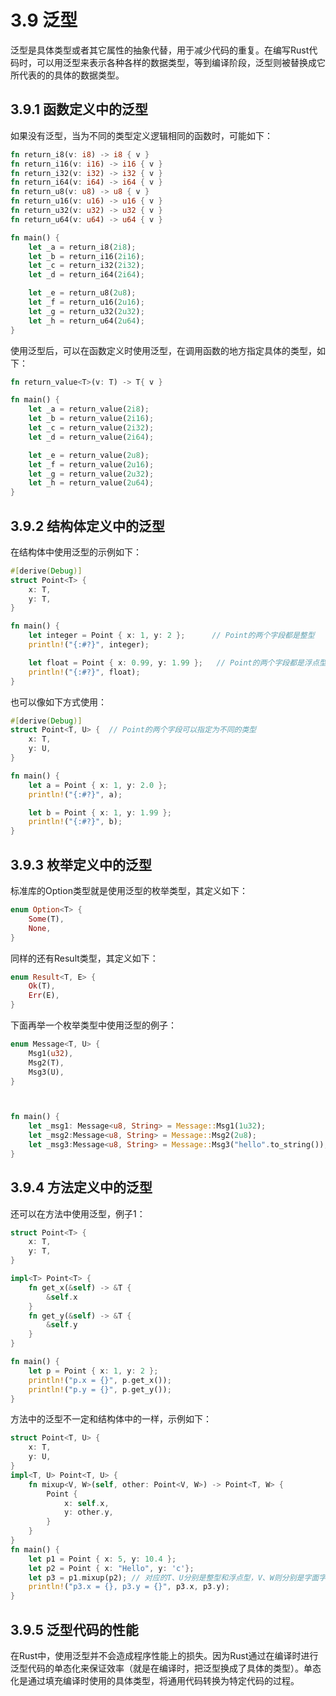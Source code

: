 # 3.9 泛型


泛型是具体类型或者其它属性的抽象代替，用于减少代码的重复。在编写Rust代码时，可以用泛型来表示各种各样的数据类型，等到编译阶段，泛型则被替换成它所代表的的具体的数据类型。

## 3.9.1 函数定义中的泛型

如果没有泛型，当为不同的类型定义逻辑相同的函数时，可能如下：
```rust
fn return_i8(v: i8) -> i8 { v }
fn return_i16(v: i16) -> i16 { v }
fn return_i32(v: i32) -> i32 { v }
fn return_i64(v: i64) -> i64 { v }
fn return_u8(v: u8) -> u8 { v }
fn return_u16(v: u16) -> u16 { v }
fn return_u32(v: u32) -> u32 { v }
fn return_u64(v: u64) -> u64 { v }

fn main() {
    let _a = return_i8(2i8);
    let _b = return_i16(2i16);
    let _c = return_i32(2i32);
    let _d = return_i64(2i64);

    let _e = return_u8(2u8);
    let _f = return_u16(2u16);
    let _g = return_u32(2u32);
    let _h = return_u64(2u64);
}
```
使用泛型后，可以在函数定义时使用泛型，在调用函数的地方指定具体的类型，如下：
```rust
fn return_value<T>(v: T) -> T{ v }

fn main() {
    let _a = return_value(2i8);
    let _b = return_value(2i16);
    let _c = return_value(2i32);
    let _d = return_value(2i64);

    let _e = return_value(2u8);
    let _f = return_value(2u16);
    let _g = return_value(2u32);
    let _h = return_value(2u64);
}
```

## 3.9.2 结构体定义中的泛型

在结构体中使用泛型的示例如下：
```rust
#[derive(Debug)]
struct Point<T> {
    x: T,
    y: T,
}

fn main() {
    let integer = Point { x: 1, y: 2 };      // Point的两个字段都是整型
    println!("{:#?}", integer);

    let float = Point { x: 0.99, y: 1.99 };   // Point的两个字段都是浮点型
    println!("{:#?}", float);
}
```

也可以像如下方式使用：
```rust
#[derive(Debug)]
struct Point<T, U> {  // Point的两个字段可以指定为不同的类型
    x: T,
    y: U,
}

fn main() {
    let a = Point { x: 1, y: 2.0 };
    println!("{:#?}", a);

    let b = Point { x: 1, y: 1.99 };
    println!("{:#?}", b);
}
```

## 3.9.3 枚举定义中的泛型

标准库的Option类型就是使用泛型的枚举类型，其定义如下：
```rust
enum Option<T> {
    Some(T),
    None,
}
```
同样的还有Result类型，其定义如下：
```rust
enum Result<T, E> {
    Ok(T),
    Err(E),
}
```
下面再举一个枚举类型中使用泛型的例子：
```rust
enum Message<T, U> {
    Msg1(u32),
    Msg2(T),
    Msg3(U),
}



fn main() {
    let _msg1: Message<u8, String> = Message::Msg1(1u32);
    let _msg2:Message<u8, String> = Message::Msg2(2u8);
    let _msg3:Message<u8, String> = Message::Msg3("hello".to_string());
}
```

## 3.9.4 方法定义中的泛型

还可以在方法中使用泛型，例子1：
```rust
struct Point<T> {
    x: T,
    y: T,
}

impl<T> Point<T> {
    fn get_x(&self) -> &T {
        &self.x
    }
    fn get_y(&self) -> &T {
        &self.y
    }
}

fn main() {
    let p = Point { x: 1, y: 2 };
    println!("p.x = {}", p.get_x());
    println!("p.y = {}", p.get_y());
}
```

方法中的泛型不一定和结构体中的一样，示例如下：
```rust
struct Point<T, U> {
    x: T,
    y: U,
}
impl<T, U> Point<T, U> {
    fn mixup<V, W>(self, other: Point<V, W>) -> Point<T, W> {
        Point {
            x: self.x,
            y: other.y,
        }
    }
}
fn main() {
    let p1 = Point { x: 5, y: 10.4 };
    let p2 = Point { x: "Hello", y: 'c'};
    let p3 = p1.mixup(p2); // 对应的T、U分别是整型和浮点型，V、W则分别是字面字符串和字符类型
    println!("p3.x = {}, p3.y = {}", p3.x, p3.y);
}

```

## 3.9.5 泛型代码的性能

在Rust中，使用泛型并不会造成程序性能上的损失。因为Rust通过在编译时进行泛型代码的单态化来保证效率（就是在编译时，把泛型换成了具体的类型）。单态化是通过填充编译时使用的具体类型，将通用代码转换为特定代码的过程。
